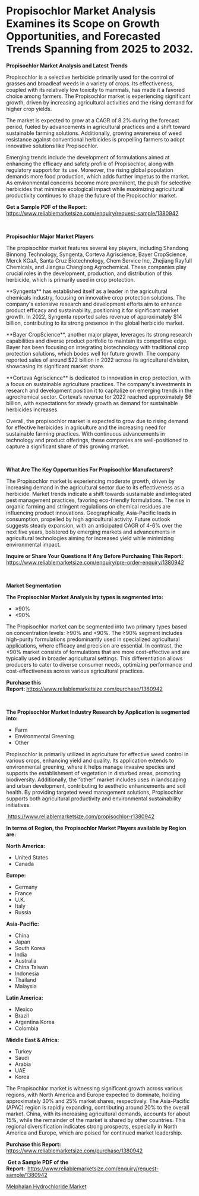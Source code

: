 <p><h1>Propisochlor Market Analysis Examines its Scope on Growth Opportunities, and Forecasted Trends Spanning from 2025 to 2032.</h1></p><p><strong>Propisochlor Market Analysis and Latest Trends</strong></p>
<p><p>Propisochlor is a selective herbicide primarily used for the control of grasses and broadleaf weeds in a variety of crops. Its effectiveness, coupled with its relatively low toxicity to mammals, has made it a favored choice among farmers. The Propisochlor market is experiencing significant growth, driven by increasing agricultural activities and the rising demand for higher crop yields. </p><p>The market is expected to grow at a CAGR of 8.2% during the forecast period, fueled by advancements in agricultural practices and a shift toward sustainable farming solutions. Additionally, growing awareness of weed resistance against conventional herbicides is propelling farmers to adopt innovative solutions like Propisochlor. </p><p>Emerging trends include the development of formulations aimed at enhancing the efficacy and safety profile of Propisochlor, along with regulatory support for its use. Moreover, the rising global population demands more food production, which adds further impetus to the market. As environmental concerns become more prominent, the push for selective herbicides that minimize ecological impact while maximizing agricultural productivity continues to shape the future of the Propisochlor market.</p></p>
<p><strong>Get a Sample PDF of the Report:&nbsp;</strong> <a href="https://www.reliablemarketsize.com/enquiry/request-sample/1380942?utm_campaign=2892&utm_medium=2&utm_source=Github&utm_content=ia&utm_term=31032025&utm_id=propisochlor">https://www.reliablemarketsize.com/enquiry/request-sample/1380942</a></p>
<p>&nbsp;</p>
<p><strong>Propisochlor Major Market Players</strong></p>
<p><p>The propisochlor market features several key players, including Shandong Binnong Technology, Syngenta, Corteva Agriscience, Bayer CropScience, Merck KGaA, Santa Cruz Biotechnology, Chem Service Inc, Zhejiang Rayfull Chemicals, and Jiangsu Changlong Agrochemical. These companies play crucial roles in the development, production, and distribution of this herbicide, which is primarily used in crop protection.</p><p>**Syngenta** has established itself as a leader in the agricultural chemicals industry, focusing on innovative crop protection solutions. The company's extensive research and development efforts aim to enhance product efficacy and sustainability, positioning it for significant market growth. In 2022, Syngenta reported sales revenue of approximately $14 billion, contributing to its strong presence in the global herbicide market.</p><p>**Bayer CropScience**, another major player, leverages its strong research capabilities and diverse product portfolio to maintain its competitive edge. Bayer has been focusing on integrating biotechnology with traditional crop protection solutions, which bodes well for future growth. The company reported sales of around $22 billion in 2022 across its agricultural division, showcasing its significant market share.</p><p>**Corteva Agriscience** is dedicated to innovation in crop protection, with a focus on sustainable agriculture practices. The company's investments in research and development position it to capitalize on emerging trends in the agrochemical sector. Corteva’s revenue for 2022 reached approximately $6 billion, with expectations for steady growth as demand for sustainable herbicides increases.</p><p>Overall, the propisochlor market is expected to grow due to rising demand for effective herbicides in agriculture and the increasing need for sustainable farming practices. With continuous advancements in technology and product offerings, these companies are well-positioned to capture a significant share of this growing market.</p></p>
<p>&nbsp;</p>
<p><strong>What Are The Key Opportunities For Propisochlor Manufacturers?</strong></p>
<p><p>The Propisochlor market is experiencing moderate growth, driven by increasing demand in the agricultural sector due to its effectiveness as a herbicide. Market trends indicate a shift towards sustainable and integrated pest management practices, favoring eco-friendly formulations. The rise in organic farming and stringent regulations on chemical residues are influencing product innovations. Geographically, Asia-Pacific leads in consumption, propelled by high agricultural activity. Future outlook suggests steady expansion, with an anticipated CAGR of 4-6% over the next five years, bolstered by emerging markets and advancements in agricultural technologies aiming for increased yield while minimizing environmental impact.</p></p>
<p><strong>Inquire or Share Your Questions If Any Before Purchasing This Report:</strong> <a href="https://www.reliablemarketsize.com/enquiry/pre-order-enquiry/1380942?utm_campaign=2892&utm_medium=2&utm_source=Github&utm_content=ia&utm_term=31032025&utm_id=propisochlor">https://www.reliablemarketsize.com/enquiry/pre-order-enquiry/1380942</a></p>
<p>&nbsp;</p>
<p><strong>Market Segmentation</strong></p>
<p><strong>The Propisochlor Market Analysis by types is segmented into:</strong></p>
<p><ul><li>≥90%</li><li><90%</li></ul></p>
<p><p>The Propisochlor market can be segmented into two primary types based on concentration levels: ≥90% and <90%. The ≥90% segment includes high-purity formulations predominantly used in specialized agricultural applications, where efficacy and precision are essential. In contrast, the <90% market consists of formulations that are more cost-effective and are typically used in broader agricultural settings. This differentiation allows producers to cater to diverse consumer needs, optimizing performance and cost-effectiveness across various agricultural practices.</p></p>
<p><strong>Purchase this Report:&nbsp;</strong><a href="https://www.reliablemarketsize.com/purchase/1380942?utm_campaign=2892&utm_medium=2&utm_source=Github&utm_content=ia&utm_term=31032025&utm_id=propisochlor">https://www.reliablemarketsize.com/purchase/1380942</a></p>
<p>&nbsp;</p>
<p><strong>The Propisochlor Market Industry Research by Application is segmented into:</strong></p>
<p><ul><li>Farm</li><li>Environmental Greening</li><li>Other</li></ul></p>
<p><p>Propisochlor is primarily utilized in agriculture for effective weed control in various crops, enhancing yield and quality. Its application extends to environmental greening, where it helps manage invasive species and supports the establishment of vegetation in disturbed areas, promoting biodiversity. Additionally, the “other” market includes uses in landscaping and urban development, contributing to aesthetic enhancements and soil health. By providing targeted weed management solutions, Propisochlor supports both agricultural productivity and environmental sustainability initiatives.</p></p>
<p><a href="https://www.reliablemarketsize.com/propisochlor-r1380942?utm_campaign=2892&utm_medium=2&utm_source=Github&utm_content=ia&utm_term=31032025&utm_id=propisochlor">&nbsp;https://www.reliablemarketsize.com/propisochlor-r1380942</a></p>
<p><strong>In terms of Region, the Propisochlor Market Players available by Region are:</strong></p>
<p>
    <p> <strong> North America: </strong>
        <ul>
            <li>United States</li>
            <li>Canada</li>
        </ul>
        </p> 
    <p> <strong> Europe: </strong>
        <ul>
            <li>Germany</li>
            <li>France</li>
            <li>U.K.</li>
            <li>Italy</li>
            <li>Russia</li>
        </ul>
        </p> 
    <p> <strong> Asia-Pacific: </strong>
        <ul>
            <li>China</li>
            <li>Japan</li>
            <li>South Korea</li>
            <li>India</li>
            <li>Australia</li>
            <li>China Taiwan</li>
            <li>Indonesia</li>
            <li>Thailand</li>
            <li>Malaysia</li>
        </ul>
        </p> 
    <p> <strong> Latin America: </strong>
        <ul>
            <li>Mexico</li>
            <li>Brazil</li>
            <li>Argentina Korea</li>
            <li>Colombia</li>
        </ul>
        </p> 
    <p> <strong> Middle East & Africa: </strong>
        <ul>
            <li>Turkey</li>
            <li>Saudi</li>
            <li>Arabia</li>
            <li>UAE</li>
            <li>Korea</li>
        </ul>
    </p>
    </p>
<p><p>The Propisochlor market is witnessing significant growth across various regions, with North America and Europe expected to dominate, holding approximately 30% and 25% market shares, respectively. The Asia-Pacific (APAC) region is rapidly expanding, contributing around 20% to the overall market. China, with its increasing agricultural demands, accounts for about 15%, while the remainder of the market is shared by other countries. This regional diversification indicates strong prospects, especially in North America and Europe, which are poised for continued market leadership.</p></p>
<p><strong>Purchase this Report: </strong><a href="https://www.reliablemarketsize.com/purchase/1380942?utm_campaign=2892&utm_medium=2&utm_source=Github&utm_content=ia&utm_term=31032025&utm_id=propisochlor">https://www.reliablemarketsize.com/purchase/1380942</a></p>
<p>&nbsp;<strong>Get a Sample PDF of the Report:&nbsp;&nbsp;</strong><a href="https://www.reliablemarketsize.com/enquiry/request-sample/1380942?utm_campaign=2892&utm_medium=2&utm_source=Github&utm_content=ia&utm_term=31032025&utm_id=propisochlor">https://www.reliablemarketsize.com/enquiry/request-sample/1380942</a></p>
<p><strong></strong></p>
<p><p><a href="https://github.com/salodipura00/Market-Research-Report-List-1/blob/main/melphalan-hydrochloride-market.md?utm_campaign=2892&utm_medium=2&utm_source=Github&utm_content=ia&utm_term=31032025&utm_id=propisochlor">Melphalan Hydrochloride Market</a></p></p>